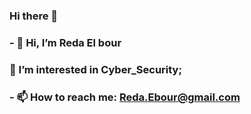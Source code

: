### Hi there 👋

### - 👋 Hi, I’m Reda El bour
### 👀 I’m interested in Cyber_Security;
### - 📫 How to reach me: Reda.Ebour@gmail.com


